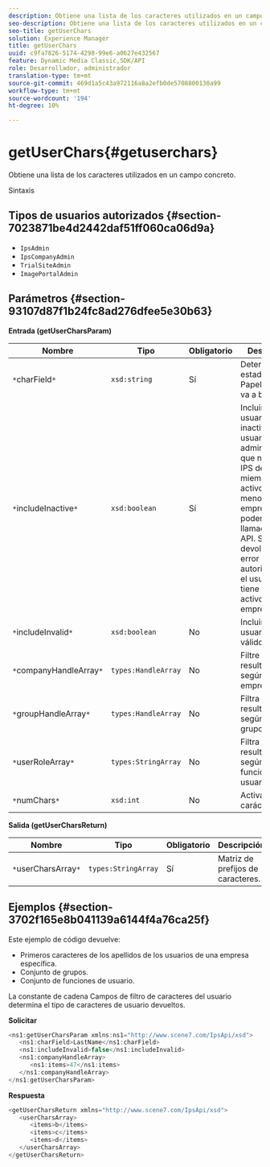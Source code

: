 ```yaml
---
description: Obtiene una lista de los caracteres utilizados en un campo concreto.
seo-description: Obtiene una lista de los caracteres utilizados en un campo concreto.
seo-title: getUserChars
solution: Experience Manager
title: getUserChars
uuid: c9fa7826-5174-4298-99e6-a0627e432567
feature: Dynamic Media Classic,SDK/API
role: Desarrollador, administrador
translation-type: tm+mt
source-git-commit: 469d1a5c43a972116a8a2efb0de5708800130a99
workflow-type: tm+mt
source-wordcount: '194'
ht-degree: 10%

---
```



# getUserChars{#getuserchars}

Obtiene una lista de los caracteres utilizados en un campo concreto.

Sintaxis

## Tipos de usuarios autorizados {#section-7023871be4d2442daf51ff060ca06d9a}

* `IpsAdmin`
* `IpsCompanyAdmin`
* `TrialSiteAdmin`
* `ImagePortalAdmin`

## Parámetros {#section-93107d87f1b24fc8ad276dfee5e30b63}

**Entrada (getUserCharsParam)**

| Nombre | Tipo | Obligatorio | Descripción |
|---|---|---|---|
| `*`charField`*` | `xsd:string` | Sí | Determina el estado de la Papelera que se va a buscar. |
| `*`includeInactive`*` | `xsd:boolean` | Sí | Incluir o excluir usuarios inactivos. Los usuarios administradores que no sean de IPS deben ser miembros activos de al menos una empresa para poder realizar llamadas de API. Se devolverá un error de autorización si el usuario no tiene miembros activos de la empresa. |
| `*`includeInvalid`*` | `xsd:boolean` | No | Incluir o excluir usuarios no válidos. |
| `*`companyHandleArray`*` | `types:HandleArray` | No | Filtre los resultados según la empresa. |
| `*`groupHandleArray`*` | `types:HandleArray` | No | Filtra los resultados según los grupos. |
| `*`userRoleArray`*` | `types:StringArray` | No | Filtra los resultados según la función del usuario. |
| `*`numChars`*` | `xsd:int` | No | Activar >1 carácter. |

**Salida (getUserCharsReturn)**

| Nombre | Tipo | Obligatorio | Descripción |
|---|---|---|---|
| `*`userCharsArray`*` | `types:StringArray` | Sí | Matriz de prefijos de caracteres. |

## Ejemplos {#section-3702f165e8b041139a6144f4a76ca25f}

Este ejemplo de código devuelve:

* Primeros caracteres de los apellidos de los usuarios de una empresa específica.
* Conjunto de grupos.
* Conjunto de funciones de usuario.

La constante de cadena Campos de filtro de caracteres del usuario determina el tipo de caracteres de usuario devueltos.

**Solicitar**

```java
<ns1:getUserCharsParam xmlns:ns1="http://www.scene7.com/IpsApi/xsd">
   <ns1:charField>LastName</ns1:charField>
   <ns1:includeInvalid>false</ns1:includeInvalid>
   <ns1:companyHandleArray>
      <ns1:items>47</ns1:items>
   </ns1:companyHandleArray>
</ns1:getUserCharsParam>
```

**Respuesta**

```java
<getUserCharsReturn xmlns="http://www.scene7.com/IpsApi/xsd">
   <userCharsArray>
      <items>b</items>
      <items>c</items>
      <items>d</items>
   </userCharsArray>
</getUserCharsReturn>
```

